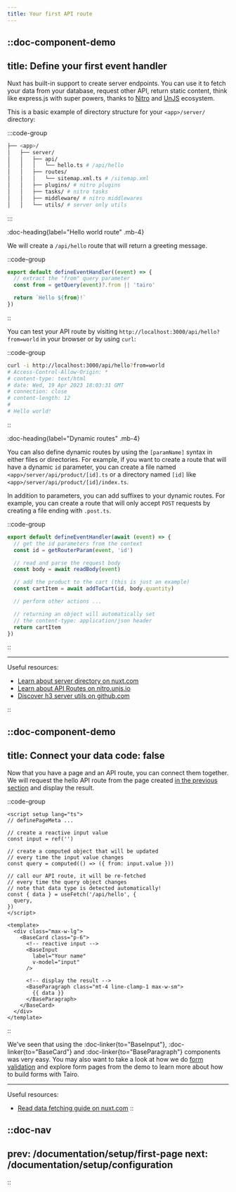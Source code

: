 ```yaml
---
title: Your first API route
---
```



::doc-component-demo
---
title: Define your first event handler
---

Nuxt has built-in support to create server endpoints. You can use it to fetch your data from your database, request other API, return static content, think like express.js with super powers, thanks to [Nitro](https://nitro.unjs.io/) and [UnJS](https://unjs.io/) ecosystem.

This is a basic example of directory structure for your `<app>/server/` directory:

:::code-group
```bash [Terminal] 
├── <app>/
│   ├── server/
│   │   ├── api/
│   │   │   └── hello.ts # /api/hello
│   │   ├── routes/
│   │   │   └── sitemap.xml.ts # /sitemap.xml
│   │   ├── plugins/ # nitro plugins
│   │   ├── tasks/ # nitro tasks
│   │   ├── middleware/ # nitro middlewares
│   │   └── utils/ # server only utils
```
:::


:doc-heading{label="Hello world route" .mb-4}

We will create a `/api/hello` route that will return a greeting message.

::code-group
```ts [<app>/server/api/hello.ts]
export default defineEventHandler((event) => {
  // extract the "from" query parameter
  const from = getQuery(event)?.from || 'tairo'

  return `Hello ${from}!`
})
```
::

You can test your API route by visiting `http://localhost:3000/api/hello?from=world` in your browser or by using `curl`:

::code-group
```bash [Terminal]
curl -i http://localhost:3000/api/hello?from=world
# Access-Control-Allow-Origin: *
# content-type: text/html
# date: Wed, 19 Apr 2023 18:03:31 GMT
# connection: close
# content-length: 12
#
# Hello world!
```
::


:doc-heading{label="Dynamic routes" .mb-4}

You can also define dynamic routes by using the `[paramName]` syntax in either files or directories. For example, if you want to create a route that will have a dynamic `id` parameter, you can create a file named `<app>/server/api/product/[id].ts` or a directory named `[id]` like `<app>/server/api/product/[id]/index.ts`.

In addition to parameters, you can add suffixes to your dynamic routes. For example, you can create a route that will only accept `POST` requests by creating a file ending with `.post.ts`.


::code-group
```ts [<app>/server/api/add-to-cart/(id).post.ts]
export default defineEventHandler(await (event) => {
  // get the id parameters from the context
  const id = getRouterParam(event, 'id')

  // read and parse the request body
  const body = await readBody(event)

  // add the product to the cart (this is just an example)
  const cartItem = await addToCart(id, body.quantity)

  // perform other actions ...

  // returning an object will automatically set 
  // the content-type: application/json header
  return cartItem
})
```
::

---

Useful resources:

- [Learn about server directory on nuxt.com](https://nuxt.com/docs/getting-started/server)
- [Learn about API Routes on nitro.unjs.io](https://nitro.unjs.io/guide/routing)
- [Discover h3 server utils on github.com](https://github.com/unjs/h3#utilities)

::


::doc-component-demo
---
title: Connect your data
code: false
---

Now that you have a page and an API route, you can connect them together. We will request the hello API route from the page created [in the previous section](/documentation/setup/first-page) and display the result.

::code-group
```vue [<app>/pages/index.vue]
<script setup lang="ts">
// definePageMeta ...

// create a reactive input value
const input = ref('')

// create a computed object that will be updated
// every time the input value changes
const query = computed(() => ({ from: input.value }))

// call our API route, it will be re-fetched
// every time the query object changes
// note that data type is detected automatically!
const { data } = useFetch('/api/hello', {
  query,
})
</script>

<template>
  <div class="max-w-lg">
    <BaseCard class="p-6">
      <!-- reactive input -->
      <BaseInput 
        label="Your name" 
        v-model="input"
      />

      <!-- display the result -->
      <BaseParagraph class="mt-4 line-clamp-1 max-w-sm">
        {{ data }}
      </BaseParagraph>
    </BaseCard>
  </div>
</template>
```
::

We've seen that using the :doc-linker{to="BaseInput"}, :doc-linker{to="BaseCard"} and :doc-linker{to="BaseParagraph"} components was very easy. You may also want to take a look at how we do [form validation](/documentation/guides/form-validation) and explore form pages from the demo to learn more about how to build forms with Tairo.

---

Useful resources:

- [Read data fetching guide on nuxt.com](https://nuxt.com/docs/getting-started/data-fetching)
::


::doc-nav
---
prev: /documentation/setup/first-page
next: /documentation/setup/configuration
---
::